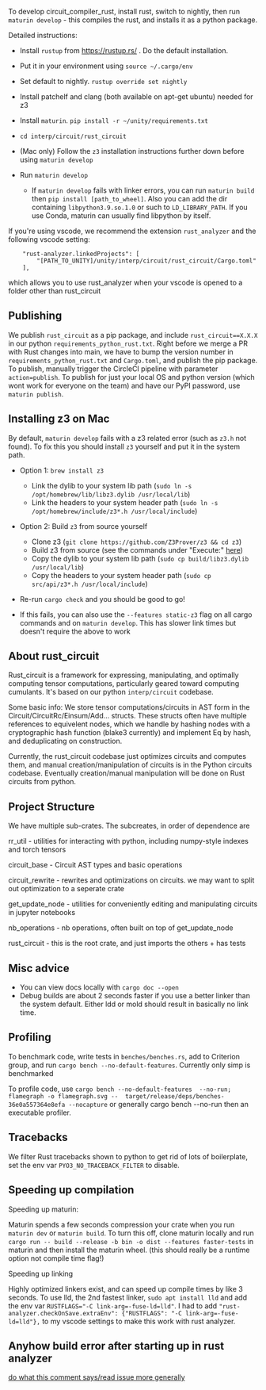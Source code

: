 To develop circuit_compiler_rust, install rust, switch to nightly, then run `maturin develop` - this compiles the rust, and installs it as a python package.

Detailed instructions:
- Install `rustup` from https://rustup.rs/ . Do the default installation.
- Put it in your environment using `source ~/.cargo/env`
- Set default to nightly. `rustup override set nightly`
- Install patchelf and clang (both available on apt-get ubuntu) needed for z3
- Install `maturin`. `pip install -r ~/unity/requirements.txt`

- `cd interp/circuit/rust_circuit`
- (Mac only) Follow the `z3` installation instructions further down before using `maturin develop`
- Run `maturin develop`
  - If `maturin develop` fails with linker errors, you can run `maturin build` then `pip install [path_to_wheel]`. Also you can add the dir containing `libpython3.9.so.1.0` or such to `LD_LIBRARY_PATH`. If you use Conda, maturin can usually find libpython by itself.

If you're using vscode, we recommend the extension `rust_analyzer` and the following vscode setting:
```
    "rust-analyzer.linkedProjects": [
        "[PATH_TO_UNITY]/unity/interp/circuit/rust_circuit/Cargo.toml"
    ],
```
which allows you to use rust_analyzer when your vscode is opened to a folder other than rust_circuit

## Publishing

We publish `rust_circuit` as a pip package, and include `rust_circuit==X.X.X` in our python `requirements_python_rust.txt`. Right before we merge a PR with Rust changes into main, we have to bump the version number in `requirements_python_rust.txt` and `Cargo.toml`, and publish the pip package. To publish, manually trigger the CircleCI pipeline with parameter `action=publish`. To publish for just your local OS and python version (which wont work for everyone on the team) and have our PyPI password, use `maturin publish`.

## Installing z3 on Mac

By default, `maturin develop` fails with a z3 related error (such as `z3.h` not found). To fix this you should install `z3` yourself and put it in the system path.

* Option 1: `brew install z3`
  * Link the dylib to your system lib path (`sudo ln -s /opt/homebrew/lib/libz3.dylib /usr/local/lib`)
  * Link the headers to your system header path (`sudo ln -s /opt/homebrew/include/z3*.h /usr/local/include`)

* Option 2: Build `z3` from source yourself
  * Clone z3 (`git clone https://github.com/Z3Prover/z3 && cd z3`)
  * Build z3 from source (see the commands under "Execute:" [here](https://github.com/Z3Prover/z3#building-z3-using-make-and-gccclang))
  * Copy the dylib to your system lib path (`sudo cp build/libz3.dylib /usr/local/lib`)
  * Copy the headers to your system header path (`sudo cp src/api/z3*.h /usr/local/include`)

* Re-run `cargo check` and you should be good to go!
* If this fails, you can also use the `--features static-z3` flag on all cargo commands and on `maturin develop`. This has slower link times but doesn't require the above to work

## About rust_circuit

Rust_circuit is a framework for expressing, manipulating, and optimally computing tensor computations, particularly geared toward computing cumulants. It's based on our python `interp/circuit` codebase. 

Some basic info: We store tensor computations/circuits in AST form in the Circuit/CircuitRc/Einsum/Add... structs. These structs often have multiple references to equivelent nodes, which we handle by hashing nodes with a cryptographic hash function (blake3 currently) and implement Eq by hash, and deduplicating on construction.

Currently, the rust_circuit codebase just optimizes circuits and computes them, and manual creation/manipulation of circuits is in the Python circuits codebase. Eventually creation/manual manipulation will be done on Rust circuits from python.

## Project Structure

We have multiple sub-crates. The subcreates, in order of dependence are

rr_util - utilities for interacting with python, including numpy-style indexes and torch tensors

circuit_base - Circuit AST types and basic operations

circuit_rewrite - rewrites and optimizations on circuits. we may want to split out optimization to a seperate crate

get_update_node - utilities for conveniently editing and manipulating circuits in jupyter notebooks

nb_operations - nb operations, often built on top of get_update_node

rust_circuit - this is the root crate, and just imports the others + has tests


## Misc advice

- You can view docs locally with `cargo doc --open`
- Debug builds are about 2 seconds faster if you use a better linker than the system default. Either ldd or mold should result in basically no link time.

## Profiling

To benchmark code, write tests in `benches/benches.rs`, add to Criterion group, and run `cargo bench --no-default-features`. 
Currently only simp is benchmarked

To profile code, use
`cargo bench --no-default-features  --no-run; flamegraph -o flamegraph.svg --  target/release/deps/benches-36e0a557364e8efa --nocapture`
or generally cargo bench --no-run then an executable profiler.


## Tracebacks

We filter Rust tracebacks shown to python to get rid of lots of boilerplate, set the env var `PYO3_NO_TRACEBACK_FILTER` to disable.

## Speeding up compilation

Speeding up maturin:

Maturin spends a few seconds compression your crate when you run `maturin dev` or `maturin build`. To turn this off, clone maturin locally and run `cargo run -- build --release -b bin -o dist --features faster-tests` in maturin and then install the maturin wheel. (this should really be a runtime option not compile time flag!)

Speeding up linking

Highly optimized linkers exist, and can speed up compile times by like 3 seconds. To use lld, the 2nd fastest linker, `sudo apt install lld` and add the env var `RUSTFLAGS="-C link-arg=-fuse-ld=lld"`. I had to add  `"rust-analyzer.checkOnSave.extraEnv": {"RUSTFLAGS": "-C link-arg=-fuse-ld=lld"},` to my vscode settings to make this work with rust analyzer.


## Anyhow build error after starting up in rust analyzer

[do what this comment says/read issue more generally](https://github.com/dtolnay/anyhow/issues/250#issuecomment-1209629746)
